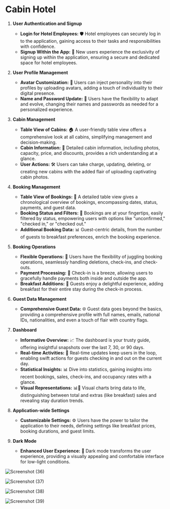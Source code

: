 # Cabin Hotel
1. **User Authentication and Signup**
   - **Login for Hotel Employees:** 🛡️ Hotel employees can securely log in to the application, gaining access to their tasks and responsibilities with confidence.
   - **Signup Within the App:** 🚀 New users experience the exclusivity of signing up within the application, ensuring a secure and dedicated space for hotel employees.

2. **User Profile Management**
   - **Avatar Customization:** 🌈 Users can inject personality into their profiles by uploading avatars, adding a touch of individuality to their digital presence.
   - **Name and Password Update:** 🔄 Users have the flexibility to adapt and evolve, changing their names and passwords as needed for a personalized experience.

3. **Cabin Management**
   - **Table View of Cabins:** 🏠 A user-friendly table view offers a comprehensive look at all cabins, simplifying management and decision-making.
   - **Cabin Information:** 📸 Detailed cabin information, including photos, capacity, price, and discounts, provides a rich understanding at a glance.
   - **User Actions:** 🛠️ Users can take charge, updating, deleting, or creating new cabins with the added flair of uploading captivating cabin photos.

4. **Booking Management**
   - **Table View of Bookings:** 📅 A detailed table view gives a chronological overview of bookings, encompassing dates, status, payments, and guest data.
   - **Booking Status and Filters:** 🧹 Bookings are at your fingertips, easily filtered by status, empowering users with options like "unconfirmed," "checked in," or "checked out."
   - **Additional Booking Data:** 📊 Guest-centric details, from the number of guests to breakfast preferences, enrich the booking experience.

5. **Booking Operations**
   - **Flexible Operations:** 🤹 Users have the flexibility of juggling booking operations, seamlessly handling deletions, check-ins, and check-outs.
   - **Payment Processing:** 💸 Check-in is a breeze, allowing users to gracefully handle payments both inside and outside the app.
   - **Breakfast Additions:** 🍳 Guests enjoy a delightful experience, adding breakfast for their entire stay during the check-in process.

6. **Guest Data Management**
   - **Comprehensive Guest Data:** 🌐 Guest data goes beyond the basics, providing a comprehensive profile with full names, emails, national IDs, nationalities, and even a touch of flair with country flags.

7. **Dashboard**
   - **Informative Overview:** 📈 The dashboard is your trusty guide, offering insightful snapshots over the last 7, 30, or 90 days.
   - **Real-time Activities:** 🚀 Real-time updates keep users in the loop, enabling swift actions for guests checking in and out on the current day.
   - **Statistical Insights:** 📊 Dive into statistics, gaining insights into recent bookings, sales, check-ins, and occupancy rates with a glance.
   - **Visual Representations:** 📊🌙 Visual charts bring data to life, distinguishing between total and extras (like breakfast) sales and revealing stay duration trends.

8. **Application-wide Settings**
   - **Customizable Settings:** ⚙️ Users have the power to tailor the application to their needs, defining settings like breakfast prices, booking durations, and guest limits.

9. **Dark Mode**
   - **Enhanced User Experience:** 🌙 Dark mode transforms the user experience, providing a visually appealing and comfortable interface for low-light conditions.


![Screenshot (36)](https://github.com/Ahmed-hessen/cabin-hotel/assets/128532764/b8f93c7e-b811-4e67-bca7-6aca93277986)



![Screenshot (37)](https://github.com/Ahmed-hessen/cabin-hotel/assets/128532764/2d2c2e0d-9c8c-4f4f-9492-f08cd83305e5)



![Screenshot (38)](https://github.com/Ahmed-hessen/cabin-hotel/assets/128532764/bd3374ad-1f80-48c8-964c-7352be96b1c3)


![Screenshot (39)](https://github.com/Ahmed-hessen/cabin-hotel/assets/128532764/433f7711-6a4d-4e3a-8d63-6dc8170cac1a)



